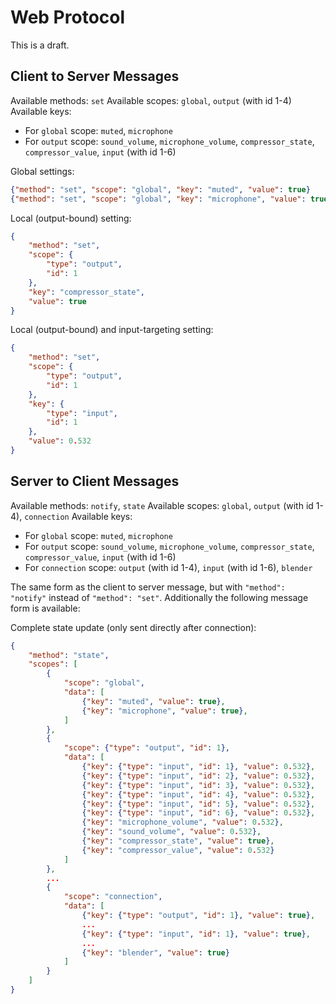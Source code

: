 # Web Protocol

This is a draft.

## Client to Server Messages

Available methods: `set`
Available scopes: `global`, `output` (with id 1-4)
Available keys:
  - For `global` scope: `muted`, `microphone`
  - For `output` scope: `sound_volume`, `microphone_volume`, `compressor_state`, `compressor_value`, `input` (with id 1-6)

Global settings:
```json
{"method": "set", "scope": "global", "key": "muted", "value": true}
{"method": "set", "scope": "global", "key": "microphone", "value": true}
```

Local (output-bound) setting:
```json
{
    "method": "set",
    "scope": {
        "type": "output",
        "id": 1
    },
    "key": "compressor_state",
    "value": true
}
```

Local (output-bound) and input-targeting setting:
```json
{
    "method": "set",
    "scope": {
        "type": "output",
        "id": 1
    },
    "key": {
        "type": "input",
        "id": 1
    },
    "value": 0.532
}
```

## Server to Client Messages

Available methods: `notify`, `state`
Available scopes: `global`, `output` (with id 1-4), `connection`
Available keys:
  - For `global` scope: `muted`, `microphone`
  - For `output` scope: `sound_volume`, `microphone_volume`, `compressor_state`, `compressor_value`, `input` (with id 1-6)
  - For `connection` scope: `output` (with id 1-4), `input` (with id 1-6), `blender`

The same form as the client to server message, but with `"method": "notify"` instead of `"method": "set"`.
Additionally the following message form is available:

Complete state update (only sent directly after connection):
```json
{
    "method": "state",
    "scopes": [
        {
            "scope": "global",
            "data": [
                {"key": "muted", "value": true},
                {"key": "microphone", "value": true},
            ]
        },
        {
            "scope": {"type": "output", "id": 1},
            "data": [
                {"key": {"type": "input", "id": 1}, "value": 0.532},
                {"key": {"type": "input", "id": 2}, "value": 0.532},
                {"key": {"type": "input", "id": 3}, "value": 0.532},
                {"key": {"type": "input", "id": 4}, "value": 0.532},
                {"key": {"type": "input", "id": 5}, "value": 0.532},
                {"key": {"type": "input", "id": 6}, "value": 0.532},
                {"key": "microphone_volume", "value": 0.532},
                {"key": "sound_volume", "value": 0.532},
                {"key": "compressor_state", "value": true},
                {"key": "compressor_value", "value": 0.532}
            ]
        },
        ...
        {
            "scope": "connection",
            "data": [
                {"key": {"type": "output", "id": 1}, "value": true},
                ...
                {"key": {"type": "input", "id": 1}, "value": true},
                ...
                {"key": "blender", "value": true}
            ]
        }
    ]
}
```
